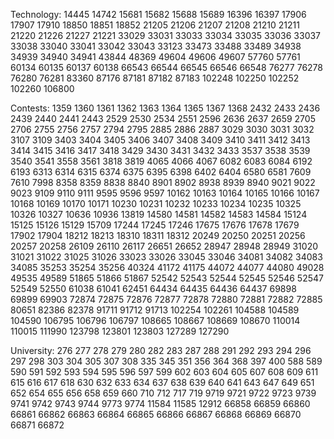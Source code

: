 Technology:
14445
14742
15681
15682
15688
15689
16396
16397
17906
17907
17910
18850
18851
18852
21205
21206
21207
21208
21210
21211
21220
21226
21227
21221
33029
33031
33033
33034
33035
33036
33037
33038
33040
33041
33042
33043
33123
33473
33488
33489
34938
34939
34940
34941
43844
48369
49604
49606
49607
57760
57761
60134
60135
60137
60138
66543
66544
66545
66546
66548
76277
76278
76280
76281
83360
87176
87181
87182
87183
102248
102250
102252
102260
106800

Contests:
1359
1360
1361
1362
1363
1364
1365
1367
1368
2432
2433
2436
2439
2440
2441
2443
2529
2530
2534
2551
2596
2636
2637
2659
2705
2706
2755
2756
2757
2794
2795
2885
2886
2887
3029
3030
3031
3032
3107
3109
3403
3404
3405
3406
3407
3408
3409
3410
3411
3412
3413
3414
3415
3416
3417
3418
3429
3430
3431
3432
3433
3537
3538
3539
3540
3541
3558
3561
3818
3819
4065
4066
4067
6082
6083
6084
6192
6193
6313
6314
6315
6374
6375
6395
6398
6402
6404
6580
6581
7609
7610
7998
8358
8359
8838
8840
8901
8902
8938
8939
8940
9021
9022
9023
9109
9110
9111
9595
9596
9597
10162
10163
10164
10165
10166
10167
10168
10169
10170
10171
10230
10231
10232
10233
10234
10235
10325
10326
10327
10636
10936
13819
14580
14581
14582
14583
14584
15124
15125
15126
15129
15709
17244
17245
17246
17675
17676
17678
17679
17902
17904
18212
18213
18310
18311
18312
20249
20250
20251
20256
20257
20258
26109
26110
26117
26651
26652
28947
28948
28949
31020
31021
31022
31025
31026
33023
33026
33045
33046
34081
34082
34083
34085
35253
35254
35256
40324
41172
41175
44072
44077
44080
49028
49535
49589
51865
51866
51867
52542
52543
52544
52545
52546
52547
52549
52550
61038
61041
62451
64434
64435
64436
64437
69898
69899
69903
72874
72875
72876
72877
72878
72880
72881
72882
72885
80651
82386
82378
91711
91712
91713
102254
102261
104588
104589
104590
106795
106796
106797
108665
108667
108669
108670
110014
110015
111990
123798
123801
123803
127289
127290

University:
276
277
278
279
280
282
283
287
288
291
292
293
294
296
297
298
303
304
305
307
308
335
345
351
356
364
368
397
400
588
589
590
591
592
593
594
595
596
597
599
602
603
604
605
607
608
609
611
615
616
617
618
630
632
633
634
637
638
639
640
641
643
647
649
651
652
654
655
656
658
659
660
710
712
717
719
9719
9721
9722
9723
9739
9741
9742
9743
9744
9773
9774
11584
11585
12912
66858
66859
66860
66861
66862
66863
66864
66865
66866
66867
66868
66869
66870
66871
66872
